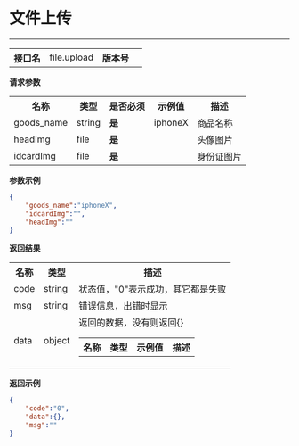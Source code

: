 
# 文件上传
---


<table>
    <tr>
        <th>接口名</th>
        <td>file.upload</td>
        <th>版本号</th>
        <td></td>
    </tr>
</table>

**请求参数**

<table>
    <tr>
        <th>名称</th>
        <th>类型</th>
        <th>是否必须</th>
        <th>示例值</th>
        <th>描述</th>
    </tr>
        <tr><td>goods_name</td><td class="param-type">string</td><td><strong>是</strong></td><td>iphoneX</td><td>商品名称<br/></td></tr>
        <tr><td>headImg</td><td class="param-type">file</td><td><strong>是</strong></td><td></td><td>头像图片<br/></td></tr>
        <tr><td>idcardImg</td><td class="param-type">file</td><td><strong>是</strong></td><td></td><td>身份证图片<br/></td></tr>
    </table>

**参数示例**

```json
{
	"goods_name":"iphoneX",
	"idcardImg":"",
	"headImg":""
}
```

**返回结果**

<table>
    <tr>
        <th>名称</th>
        <th>类型</th>
        <th>描述</th>
    </tr>
    <tr>
        <td>code</td>
        <td>string</td>
        <td>状态值，"0"表示成功，其它都是失败</td>
    </tr>
    <tr>
        <td>msg</td>
        <td>string</td>
        <td>错误信息，出错时显示</td>
    </tr>
        <tr>
        <td>data</td>
        <td>object</td>
        <td>返回的数据，没有则返回{}
            <table>
                <tr>
                    <th>名称</th>
                    <th>类型</th>
                    <th>示例值</th>
                    <th>描述</th>
                </tr>
                            </table>
        </td>
    </tr>
    </table>

**返回示例**

```json
{
	"code":"0",
	"data":{},
	"msg":""
}
```


